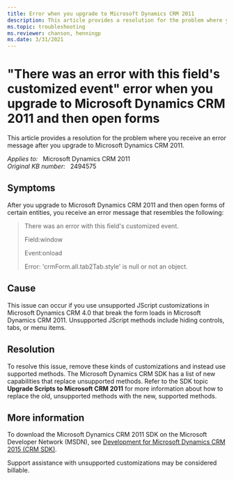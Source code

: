 ```yaml
---
title: Error when you upgrade to Microsoft Dynamics CRM 2011
description: This article provides a resolution for the problem where you receive an error message after you upgrade to Microsoft Dynamics CRM 2011.
ms.topic: troubleshooting
ms.reviewer: chanson, henningp
ms.date: 3/31/2021
---
```

# "There was an error with this field's customized event" error when you upgrade to Microsoft Dynamics CRM 2011 and then open forms

This article provides a resolution for the problem where you receive an error message after you upgrade to Microsoft Dynamics CRM 2011.

_Applies to:_ &nbsp; Microsoft Dynamics CRM 2011  
_Original KB number:_ &nbsp; 2494575

## Symptoms

After you upgrade to Microsoft Dynamics CRM 2011 and then open forms of certain entities, you receive an error message that resembles the following:

> There was an error with this field's customized event.
>
> Field:window
>
> Event:onload
>
> Error: 'crmForm.all.tab2Tab.style' is null or not an object.

## Cause

This issue can occur if you use unsupported JScript customizations in Microsoft Dynamics CRM 4.0 that break the form loads in Microsoft Dynamics CRM 2011. Unsupported JScript methods include hiding controls, tabs, or menu items.

## Resolution

To resolve this issue, remove these kinds of customizations and instead use supported methods. The Microsoft Dynamics CRM SDK has a list of new capabilities that replace unsupported methods. Refer to the SDK topic **Upgrade Scripts to Microsoft CRM 2011** for more information about how to replace the old, unsupported methods with the new, supported methods.

## More information

To  download the Microsoft Dynamics CRM 2011 SDK on the Microsoft Developer Network (MSDN), see [Development for Microsoft Dynamics CRM 2015 (CRM SDK)](/previous-versions/dynamicscrm-2015/developers-guide/gg309408(v=crm.7)).

Support assistance with unsupported customizations may be considered billable.
